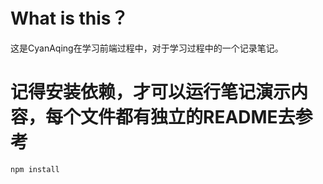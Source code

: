 # What is this？
这是CyanAqing在学习前端过程中，对于学习过程中的一个记录笔记。
# 记得安装依赖，才可以运行笔记演示内容，每个文件都有独立的README去参考
```
npm install
```